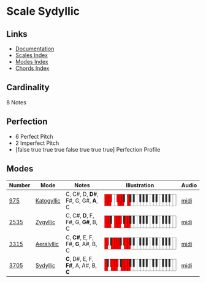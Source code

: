 # Scale Sydyllic

## Links

- [Documentation](index.md)
- [Scales Index](Scales.md)
- [Modes Index](Modes.md)
- [Chords Index](Chords.md)

## Cardinality

8 Notes

## Perfection

- 6 Perfect Pitch
- 2 Imperfect Pitch
- [false true true true false true true true] Perfection Profile

## Modes

| Number | Mode | Notes | Illustration | Audio |
|--------|------|-------|--------------|-------|
| [975](https://ianring.com/musictheory/scales/975) | [Katogyllic](ModeKatogyllic.md) | C, C#, D, **D#**, F#, G, G#, **A**, C | ![CNaturalKatogyllic](ModeCNaturalKatogyllic.png) | [midi](https://github.com/edipermadi/music/blob/main/docs/ModeCNaturalKatogyllic.mid?raw=true) | 
| [2535](https://ianring.com/musictheory/scales/2535) | [Zygyllic](ModeZygyllic.md) | C, C#, **D**, F, F#, G, **G#**, B, C | ![CNaturalZygyllic](ModeCNaturalZygyllic.png) | [midi](https://github.com/edipermadi/music/blob/main/docs/ModeCNaturalZygyllic.mid?raw=true) | 
| [3315](https://ianring.com/musictheory/scales/3315) | [Aeralyllic](ModeAeralyllic.md) | C, **C#**, E, F, F#, **G**, A#, B, C | ![CNaturalAeralyllic](ModeCNaturalAeralyllic.png) | [midi](https://github.com/edipermadi/music/blob/main/docs/ModeCNaturalAeralyllic.mid?raw=true) | 
| [3705](https://ianring.com/musictheory/scales/3705) | [Sydyllic](ModeSydyllic.md) | **C**, D#, E, F, **F#**, A, A#, B, **C** | ![CNaturalSydyllic](ModeCNaturalSydyllic.png) | [midi](https://github.com/edipermadi/music/blob/main/docs/ModeCNaturalSydyllic.mid?raw=true) | 
